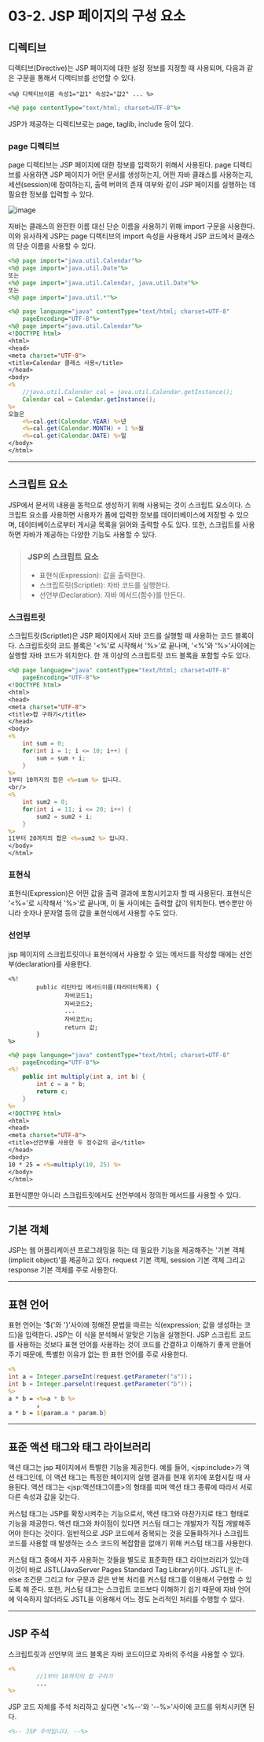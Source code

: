 # 03-2. JSP 페이지의 구성 요소
## 디렉티브
디렉티브(Directive)는 JSP 페이지에 대한 설정 정보를 지정할 때 사용되며, 다음과 같은 구문을 통해서 디렉티브를 선언할 수 있다.
```
<%@ 디렉티브이름 속성1="값1" 속성2="값2" ... %>
```
```jsp
<%@ page contentType="text/html; charset=UTF-8"%>
```
JSP가 제공하는 디렉티브로는 page, taglib, include 등이 있다.
### page 디렉티브
page 디렉티브는 JSP 페이지에 대한 정보를 입력하기 위해서 사용된다. 
page 디렉티브를 사용하면 JSP 페이지가 어떤 문서를 생성하는지, 어떤 자바 클래스를 사용하는지, 세션(session)에 참여하는지, 출력 버퍼의 존재 여부와 같이 JSP 페이지를 실행하는 데 필요한 정보를 입력할 수 있다.

![image](https://github.com/GYUNGAEEEE/WebProgramming/assets/158580466/0663ab66-0029-4f02-8056-a9010bab7944)

자바는 클래스의 완전한 이름 대신 단순 이름을 사용하기 위해 import 구문을 사용한다.
이와 유사하게 JSP는 page 디렉티브의 import 속성을 사용해서 JSP 코드에서 클래스의 단순 이름을 사용할 수 있다.
```jsp
<%@ page import="java.util.Calendar"%>
<%@ page import="java.util.Date"%>
또는
<%@ page import="java.util.Calendar, java.util.Date"%>
또는
<%@ page import="java.util.*"%>
```
```jsp
<%@ page language="java" contentType="text/html; charset=UTF-8"
    pageEncoding="UTF-8"%>
<%@ page import="java.util.Calendar"%>
<!DOCTYPE html>
<html>
<head>
<meta charset="UTF-8">
<title>Calendar 클래스 사용</title>
</head>
<body>
<%
	//java.util.Calendar cal = java.util.Calendar.getInstance();
	Calendar cal = Calendar.getInstance();
%>
오늘은
	<%=cal.get(Calendar.YEAR) %>년
	<%=cal.get(Calendar.MONTH) + 1 %>월
	<%=cal.get(Calendar.DATE) %>일
</body>
</html>
```
***
## 스크립트 요소
JSP에서 문서의 내용을 동적으로 생성하기 위해 사용되는 것이 스크립트 요소이다. 
스크립트 요소를 사용하면 사용자가 폼에 입력한 정보를 데이터베이스에 저장할 수 있으며, 데이터베이스로부터 게시글 목록을 읽어와 출력할 수도 있다. 
또한, 스크립트를 사용하면 자바가 제공하는 다양한 기능도 사용할 수 있다.

> ### JSP의 스크립트 요소
> - 표현식(Expression): 값을 출력한다.
> - 스크립트릿(Scriptlet): 자바 코드를 실행한다.
> - 선언부(Declaration): 자바 메서드(함수)를 만든다.

### 스크립트릿
스크립트릿(Scriptlet)은 JSP 페이지에서 자바 코드를 실행할 때 사용하는 코드 블록이다.
스크립트릿의 코드 블록은 '<%'로 시작해서 '%>'로 끝나며, '<%'와 '%>'사이에는 실행할 자바 코드가 위치한다.
한 개 이상의 스크립트릿 코드 블록을 포함할 수도 있다.
```jsp
<%@ page language="java" contentType="text/html; charset=UTF-8"
    pageEncoding="UTF-8"%>
<!DOCTYPE html>
<html>
<head>
<meta charset="UTF-8">
<title>합 구하기</title>
</head>
<body>
<%
	int sum = 0;
	for(int i = 1; i <= 10; i++) {
		sum = sum + i;
	}
%>
1부터 10까지의 합은 <%=sum %> 입니다.
<br/>
<%
	int sum2 = 0;
	for(int i = 11; i <= 20; i++) {
		sum2 = sum2 + i;
	}
%>
11부터 20까지의 합은 <%=sum2 %> 입니다.
</body>
</html>
```
### 표현식
표현식(Expression)은 어떤 값을 출력 결과에 포함시키고자 할 때 사용된다.
표현식은 '<%='로 시작해서 '%>'로 끝나며, 이 둘 사이에는 출력할 값이 위치한다.
변수뿐만 아니라 숫자나 문자열 등의 값을 표현식에서 사용할 수도 있다.
### 선언부
jsp 페이지의 스크립트릿이나 표현식에서 사용할 수 있는 메서드를 작성할 때에는 선언부(declaration)를 사용한다.
```
<%!
        public 리턴타입 메서드이름(파라미터목록) {
                자바코드1;
                자바코드2;
                ...
                자바코드n;
                return 값;
        }
%>
```
```jsp
<%@ page language="java" contentType="text/html; charset=UTF-8"
    pageEncoding="UTF-8"%>
<%!
	public int multiply(int a, int b) {
		int c = a * b;
		return c;
	}
%>
<!DOCTYPE html>
<html>
<head>
<meta charset="UTF-8">
<title>선언부를 사용한 두 정수값의 곱</title>
</head>
<body>
10 * 25 = <%=multiply(10, 25) %>
</body>
</html>
```
표현식뿐만 아니라 스크립트릿에서도 선언부에서 정의한 메서드를 사용할 수 있다.
***
## 기본 객체
JSP는 웹 어플리케이션 프로그래밍을 하는 데 필요한 기능을 제공해주는 '기본 객체(implicit object)'를 제공하고 있다.
request 기본 객체, session 기본 객체 그리고 response 기본 객체를 주로 사용한다.
***
## 표현 언어
표현 언어는 '${'와 '}'사이에 정해진 문법을 따르는 식(expression; 값을 생성하는 코드)을 입력한다. 
JSP는 이 식을 분석해서 알맞은 기능을 실행한다. 
JSP 스크립트 코드를 사용하는 것보다 표현 언어를 사용하는 것이 코드를 간결하고 이해하기 좋게 만들어주기 때문에, 특별한 이유가 없는 한 표현 언어를 주로 사용한다.
```jsp
<%
int a = Integer.parseInt(request.getParameter("a"))；
int b = Integer.parselnt(request.getParameter("b"))；
%>
a * b = <%=a * b %>
        ↓
a * b = ${param.a * param.b}
```
***
## 표준 액션 태그와 태그 라이브러리
액션 태그는 jsp 페이지에서 특별한 기능을 제공한다. 
예를 들어, \<jsp:include>가 액션 태그인데, 이 액션 태그는 특정한 페이지의 실행 결과를 현재 위치에 포함시킬 때 사용된다.
액션 태그는 \<jsp:액션태그이름>의 형태를 띠며 액션 태그 종류에 따라서 서로 다른 속성과 값을 갖는다.

커스텀 태그는 JSP를 확장시켜주는 기능으로서, 액션 태그와 마찬가지로 태그 형태로 기능을 제공한다.
액션 태그와 차이점이 있다면 커스텀 태그는 개발자가 직접 개발해주어야 한다는 것이다.
일반적으로 JSP 코드에서 중복되는 것을 모듈화하거나 스크립트 코드를 사용할 때 발생하는 소스 코드의 복잡함을 없애기 위해 커스텀 태그를 사용한다.

커스텀 태그 중에서 자주 사용하는 것들을 별도로 표준화한 태그 라이브러리가 있는데 이것이 바로 JSTL(JavaServer Pages Standard Tag Library)이다. 
JSTL은 if-else 조건문 그리고 for 구문과 같은 반복 처리를 커스텀 태그를 이용해서 구현할 수 있도록 해 준다. 
또한, 커스텀 태그는 스크립트 코드보다 이해하기 쉽기 때문에 자바 언어에 익숙하지 않더라도 JSTL을 이용해서 어느 정도 논리적인 처리를 수행할 수 있다.
***
## JSP 주석
스크립트릿과 선언부의 코드 블록은 자바 코드이므로 자바의 주석을 사용할 수 있다.
```jsp
<%
        //1부터 10까지의 합 구하기
        ...
%>
```
JSP 코드 자체를 주석 처리하고 싶다면 '<%--'와 '--%>'사이에 코드를 위치시키면 된다.
```jsp
<%-- JSP 주석입니다. --%>
```
